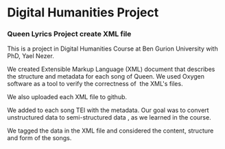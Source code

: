 # Digital Humanities Project

### Queen Lyrics Project create XML file 

This is a project in Digital Humanities Course at Ben Gurion University with PhD, Yael Nezer.

We created Extensible Markup Language (XML) document that describes the structure and metadata for each song of Queen.
We used Oxygen software as a tool to verify the correctness of  the XML's files.

We also uploaded each XML file to github.

We added to each song TEI with the metadata.
Our goal was to convert unstructured data to semi-structured data , as we learned in the course.

We tagged the data in the XML file and considered the content, structure and form of the songs.

